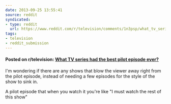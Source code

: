 ```yaml
---
date: 2013-09-25 13:55:41
source: reddit
syndicated:
- type: reddit
  url: https://www.reddit.com/r/television/comments/1n3psp/what_tv_series_had_the_best_pilot_episode_ever/
tags:
- television
- reddit_submission
---
```


#### Posted on r/television: [What TV series had the best pilot episode ever?](https://reddit.com/r/television/comments/1n3psp/what_tv_series_had_the_best_pilot_episode_ever/)

I'm wondering if there are any shows that blow the viewer away right from the pilot episode, instead of needing a few episodes for the style of the show to sink in.

A pilot episode that when you watch it you're like "I must watch the rest of this show"